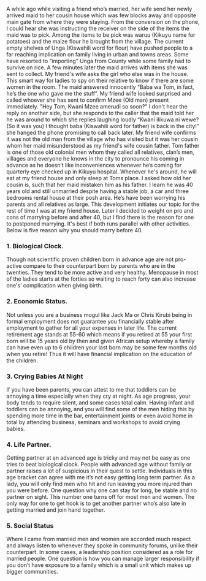 A while ago while visiting a friend who’s married, her wife send her newly arrived maid to her cousin house which was few blocks away and opposite main gate from where they were staying.  From the conversion on the phone, I could hear she was instructing the receiver on the side of the items the maid was to pick. Among the items to be pick was waruu (Kikuyu name for potatoes) and the maize flour he brought from the village. The current empty shelves of Unga (Kiswahili word for flour) have pushed people to a far reaching implication on family living in urban and towns areas. Some have resorted to “importing” Unga from County while some family had to survive on rice. A few minutes later the maid arrives with items she was sent to collect. My friend's wife asks the girl who else was in the house. This smart way for ladies to spy on their relative to know if there are some women in the room. The maid answered innocently “Baba wa Tom, in fact, he’s the one who gave me the stuff”. My friend wife looked surprised and called whoever she has sent to confirm Mzee (Old man) present immediately. "Hey Tom, Kwani Mzee amerudi so soon?" I don't hear the reply on another side, but she responds to the caller that the maid told her he was around to which she replies laughing loudly “Kwani ilikuwa ni wewe? (So it was you) I thought baba (Kiswahili word for father) is back in the city!” she hanged the phone promising to call back later. My friend wife confirms it was not the old man from the village who has visited but it was her cousin whom her maid misunderstood as my friend's wife cousin father. Tom father is one of those old colonial men whom they called all relatives, clan’s men, villages and everyone he knows in the city to pronounce his coming in advance as he doesn’t like inconveniences whenever he’s coming for quarterly eye checked up in Kikuyu hospital. Whenever he's around, he will eat at my friend house and only sleep at Toms place. I asked how old her cousin is, such that her maid mistaken him as his father. I learn he was 40 years old and still unmarried despite having a stable job, a car and three bedrooms rental house at their posh area. He’s have been worrying his parents and all relatives as large. 
This development initiates our topic for the rest of time I was at my friend house. Later I decided to weight on pro and cons of marrying before and after 40, but I find there is the reason for one to postponed marrying. It's best if both runs parallel with other activities. Below is five reason why you should marry before 40.

### 1.	Biological Clock.
Though not scientific proven children born in advance age are not pro-active compare to their counterpart born by parents who are in the twenties. They tend to be more active and very healthy. Menopause in most of the ladies starts at the forties so waiting to reach forty can also increase one's’ complication when giving birth. 

### 2.	Economic Status.
Not unless you are a business mogul like Jack Ma or Chris Kirubi being in formal employment does not guarantee you financially stable after employment to gather for all your expenses in later life. The current retirement age stands at 55-60 which means if you retired at 55 your first born will be 15 years old by then and given African setup whereby a family can have even up to 6 children your last born may be some few months old when you retire! Thus it will have financial implication on the education of the children. 

### 3.	Crying Babies At Night
If you have been parents, you can attest to me that toddlers can be annoying a time especially when they cry at night. As age progress, your body tends to require silent, and some cases total calm. Having infant and toddlers can be annoying, and you will find some of the men hiding this by spending more time in the bar, entertainment joints or even avoid home in total by attending business, seminars and workshops to avoid crying babies.

### 4.	Life Partner.
Getting partner at an advanced age is tricky and may not be easy as one tries to beat biological clock. People with advanced age without family or partner raises a lot of suspicious in their quest to settle. Individuals in this age bracket can agree with me it’s not easy getting long term partner. As a lady, you will only find men who hit and run leaving you more injured than you were before. One question why one can stay for long, be stable and no partner on sight. This number one turns off for most men and women. The only way for one to get hook is to get another partner who’s also late in getting married and join hand together.
### 5.	Social Status
Where I came from married men and women are accorded much respect and always listen to whenever they spoke in community forums, unlike their counterpart. In some cases, a leadership position considered as a role for married people. One question is how you can manage larger responsibility if you don’t have exposure to a family which is a small unit which makes up bigger communities.

